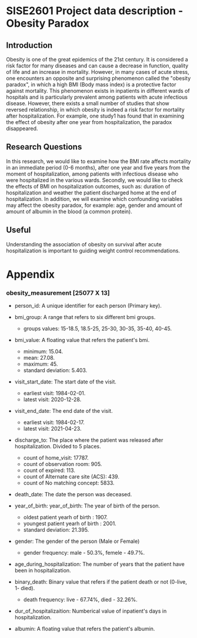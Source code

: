 # SISE2601 Project data description - Obesity Paradox

## Introduction
Obesity is one of the great epidemics of the 21st century. It is considered a risk factor for many diseases and can cause a decrease in function, quality of life and an increase in mortality. However, in many cases of acute stress, one encounters an opposite and surprising phenomenon called the "obesity paradox", in which a high BMI (Body mass index) is a protective factor against mortality. This phenomenon exists in inpatients in different wards of hospitals and is particularly prevalent among patients with acute infectious disease. However, there exists a small number of studies that show reversed relationship, in which obesity is indeed a risk factor for mortality after hospitalization. For example, one study1 has found that in examining the effect of obesity after one year from hospitalization, the paradox disappeared.

## Research Questions
In this research, we would like to examine how the BMI rate affects mortality
in an immediate period (0-6 months), after one year and five years from the moment of hospitalization, among patients with infectious disease who were hospitalized in the various wards.
Secondly, we would like to check the effects of BMI on hospitalization outcomes, such as: duration of hospitalization and weather the patient discharged home at the end of hospitalization.
In addition, we will examine which confounding variables may affect the obesity paradox, for example: age, gender and amount of amount of albumin in the blood (a common protein).

## Useful
Understanding the association of obesity on survival after acute hospitalization is important to guiding weight control recommendations.


# Appendix 
### obesity_measurement [25077 X 13]

- person_id: A unique identifier for each person (Primary key).

- bmi_group: A range that refers to six different bmi groups.
  - groups values: 15-18.5, 18.5-25, 25-30, 30-35, 35-40, 40-45.

- bmi_value: A floating value that refers the patient's bmi.
  - minimum: 15.04.
  - mean: 27.08.
  - maximum: 45.
  - standard deviation: 5.403.

- visit_start_date: The start date of the visit.
  - earliest visit: 1984-02-01.
  - latest visit: 2020-12-28.
  
- visit_end_date: The end date of the visit. 
  - earliest visit: 1984-02-17.
  - latest visit: 2021-04-23.
  
- discharge_to: The place where the patient was released after hospitalization. Divided to 5 places.
  - count of home_visit: 17787.
  - count of observation room: 905.
  - count of expired: 113.
  - count of Alternate care site (ACS): 439.
  - count of No matching concept: 5833.

- death_date: The date the person was deceased.

- year_of_birth: year_of_birth: The year of birth of the person.
  - oldest patient yearh of birth : 1907.
  - youngest patient yearh of birth : 2001.
  - standard deviation: 21.395.

- gender: The gender of the person (Male or Female)
  - gender frequency: male - 50.3%, femele - 49.7%.

- age_during_hospitalization: The number of years that the patient have been in hospitalization.

- binary_death: Binary value that refers if the patient death or not (0-live, 1- died).
  - death frequency: live - 67.74%, died - 32.26%.
  
- dur_of_hospitalizaition: Numberical value of inpatient's days in hospitalization.

- albumin: A floating value that refers the patient's albumin.
  
